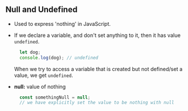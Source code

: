 ## Null and Undefined

-   Used to express 'nothing' in JavaScript.
    
-   If we declare a variable, and don't set anything to it, then it has value `undefined`.
    
    ```javascript
      let dog;
      console.log(dog); // undefined
    
    ```
    When we try to access a variable that is created but not defined/set a value, we get `undefined`.
    
-   **null:** value of nothing
    
    ```javascript
      const somethingNull = null;
      // we have explicitly set the value to be nothing with null
    ```
